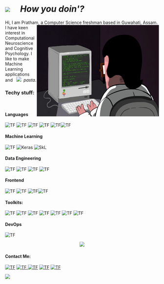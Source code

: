 <h1><img src="https://i.redd.it/b3ynmdq4lg351.jpg" width="60"/> &nbsp;&nbsp;&nbsp; <i>How you doin'?</i></h1>


  <p>Hi, I am Pratham, a Computer Science freshman based in Guwahati, Assam.<img align="right" src="2.gif" width="400" height="300"/></br>I have keen interest in Computational Neuroscience and Cognitive Psychology. I like to make Machine Learning applications and <i>&nbsp;&nbsp;<img src="https://emojis.slackmojis.com/emojis/images/1536350972/4592/blob-wink.gif?1536350972" width="20">&nbsp;&nbsp;pasta</i>.</p>
<h3>Techy stuff: </h3>

<br>
<h4><strong>Languages</strong></h4>

<img alt="TF" src="https://img.shields.io/badge/C++-00599C?style=for-the-badge&logo=c%2b%2b&logoColor=white"/> <img alt="TF" src="https://img.shields.io/badge/C-A8B9CC?style=for-the-badge&logo=c&logoColor=white"/> <img alt="TF" src="https://img.shields.io/badge/BASH-4EAA25?style=for-the-badge&logo=gnu-bash&logoColor=white"/> <img alt="TF" src="https://img.shields.io/badge/Python-3776AB?style=for-the-badge&logo=python&logoColor=white"/> 
<img alt="TF" src="https://img.shields.io/badge/Matlab-0076A8?style=for-the-badge&logo=mathworks&logoColor=white"/><img alt="TF" src="https://img.shields.io/badge/JavaScript-F7DF1E?style=for-the-badge&logo=javascript&logoColor=black"/>


<h4><strong>Machine Learning</strong></h4>

<img alt="TF" src="https://img.shields.io/badge/Tensorflow-EE4C2C?style=for-the-badge&logo=tensorflow&logoColor=white"/> <img alt="Keras" src="https://img.shields.io/badge/Keras-D00000?style=for-the-badge&logo=keras&logoColor=white"/>  <img alt="SkL" src="https://img.shields.io/badge/SciKit%20Learn-F7931E?style=for-the-badge&logo=scikit-learn&logoColor=white"/> 

<h4><strong>Data Engineering</strong></h4>

<img alt="TF" src="https://img.shields.io/badge/Pandas-150458?style=for-the-badge&logo=pandas&logoColor=white"/> <img alt="TF" src="https://img.shields.io/badge/Numpy-013243?style=for-the-badge&logo=numpy&logoColor=white"/> <img alt="TF" src="https://img.shields.io/badge/Plotly-013243?style=for-the-badge&logo=plotly&logoColor=white"/> <img alt="TF" src="https://img.shields.io/badge/SciPy-8CAAE6?style=for-the-badge&logo=scipy&logoColor=white"/>

<h4><strong>Frontend</strong></h4>

<img alt="TF" src="https://img.shields.io/badge/HTML-E34F26?style=for-the-badge&logo=html5&logoColor=white"/> <img alt="TF" src="https://img.shields.io/badge/CSS-1572B6?style=for-the-badge&logo=css3&logoColor=white"/> <img alt="TF" src="https://img.shields.io/badge/Bootstrap-7952B3?style=for-the-badge&logo=bootstrap&logoColor=white"/><img alt="TF" src="https://img.shields.io/badge/React-20232A?style=for-the-badge&logo=react&logoColor=61DAFB"/>

<h4><strong>Toolkits:</strong></h4>
<img alt="TF" src="https://img.shields.io/badge/macos-000000?style=for-the-badge&logo=macos&logoColor=white"/> <img alt="TF" src="https://img.shields.io/badge/VsCode-007ACC?style=for-the-badge&logo=visual-studio-code&logoColor=white"/> <img alt="TF" src="https://img.shields.io/badge/Neovim-57A143?style=for-the-badge&logo=neovim&logoColor=white"/> <img alt="TF" src="https://img.shields.io/badge/postman-FF6C37?style=for-the-badge&logo=postman&logoColor=white"/> <img alt="TF" src="https://img.shields.io/badge/github-000000?style=for-the-badge&logo=github&logoColor=white"/> <img alt="TF" src="https://img.shields.io/badge/Node.js-43853D?style=for-the-badge&logo=node.js&logoColor=white"/> <img alt="TF" src="https://img.shields.io/badge/Express.js-000000?style=for-the-badge&logo=express&logoColor=white"/> 

<h4><strong>DevOps</strong></h4>
<img alt="TF" src="https://img.shields.io/badge/Docker-2CA5E0?style=for-the-badge&logo=docker&logoColor=white"/> 


<p align='center'>
  <a href="#"><img src="https://github-readme-stats.vercel.app/api?username=praX03&show_icons=true&count_private=true&theme=dark" width="350"></a>
</p>

<h4>Contact Me:</h4>

<a href="https://wa.me/919024235097"><img alt="TF" src="https://img.shields.io/badge/whatsapp-25D366?style=for-the-badge&logo=whatsapp&logoColor=white"/><a> <a href="https://t.me/prax03"><img alt="TF" src="https://img.shields.io/badge/telegram-26A5E4?style=for-the-badge&logo=telegram&logoColor=white"/><a href="https://www.linkedin.com/in/pratham-kumar-021371176/"> <img alt="TF" src="https://img.shields.io/badge/LinkedIn-0077B5?style=for-the-badge&logo=linkedin&logoColor=white"></a> <a href="https://www.snapchat.com/add/pratham_mm"><img alt="TF" src="https://img.shields.io/badge/Snapchat-FFFC00?style=for-the-badge&logo=snapchat&logoColor=white"></a> <a href="https://open.spotify.com/user/qrxxfnnsoqkt6hhk3sli9qxky?si=iTvFm4yiTiGmPTeMrKvtpQ&nd=1"><img alt="TF" src="https://img.shields.io/badge/Spotify-1ED760?&style=for-the-badge&logo=spotify&logoColor=white"></a>
  
  ![](https://komarev.com/ghpvc/?username=praX03&color=green)
